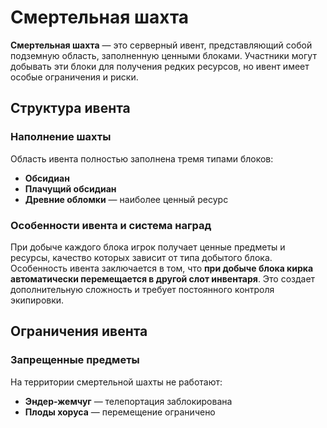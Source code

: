 # Смертельная шахта

**Смертельная шахта** — это серверный ивент, представляющий собой подземную область, заполненную ценными блоками. Участники могут добывать эти блоки для получения редких ресурсов, но ивент имеет особые ограничения и риски.

## Структура ивента

### Наполнение шахты
Область ивента полностью заполнена тремя типами блоков:
- **Обсидиан**
- **Плачущий обсидиан**
- **Древние обломки** — наиболее ценный ресурс

### Особенности ивента и система наград
При добыче каждого блока игрок получает ценные предметы и ресурсы, качество которых зависит от типа добытого блока. Особенность ивента заключается в том, что **при добыче блока кирка автоматически перемещается в другой слот инвентаря**. Это создает дополнительную сложность и требует постоянного контроля экипировки.

## Ограничения ивента

### Запрещенные предметы
На территории смертельной шахты не работают:
- **Эндер-жемчуг** — телепортация заблокирована
- **Плоды хоруса** — перемещение ограничено

